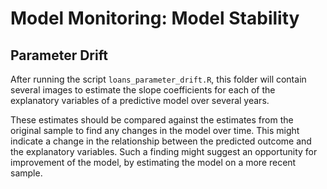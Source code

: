 
# Model Monitoring: Model Stability

## Parameter Drift

After running the script ```loans_parameter_drift.R```,
this folder will contain several images to estimate the 
slope coefficients for each of the explanatory variables
of a predictive model over several years. 

These estimates should be compared against the estimates
from the original sample to find any changes in the model over time.
This might indicate a change in the relationship between
the predicted outcome and the explanatory variables. 
Such a finding might suggest an opportunity for improvement of the model, 
by estimating the model on a more recent sample. 
